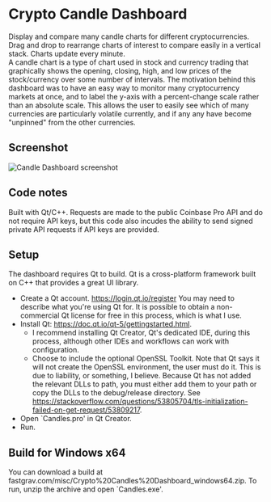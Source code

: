 # Crypto Candle Dashboard
Display and compare many candle charts for different cryptocurrencies. Drag and drop to rearrange charts of interest to compare easily in a vertical stack. Charts update every minute.  
A candle chart is a type of chart used in stock and currency trading that graphically shows the opening, closing, high, and low prices of the stock/currency over some number of intervals. The motivation behind this dashboard was to have an easy way to monitor many cryptocurrency markets at once, and to label the y-axis with a percent-change scale rather than an absolute scale. This allows the user to easily see which of many currencies are particularly volatile currently, and if any any have become "unpinned" from the other currencies. 

## Screenshot
![Candle Dashboard screenshot](https://user-images.githubusercontent.com/66134580/135158262-64b33489-4650-4d7e-b85a-48912bbe0506.JPG)

## Code notes
Built with Qt/C++. Requests are made to the public Coinbase Pro API and do not require API keys, but this code also incudes the ability to send signed private API requests if API keys are provided.

## Setup
The dashboard requires Qt to build. Qt is a cross-platform framework built on C++ that provides a great UI library. 
- Create a Qt account. https://login.qt.io/register You may need to describe what you're using Qt for. It is possible to obtain a non-commercial Qt license for free in this process, which is what I use.
- Install Qt: https://doc.qt.io/qt-5/gettingstarted.html.
  - I recommend installing Qt Creator, Qt's dedicated IDE, during this process, although other IDEs and workflows can work with configuration.
  - Choose to include the optional OpenSSL Toolkit. Note that Qt says it will not create the OpenSSL environment, the user must do it. This is due to liability, or something, I believe. Because Qt has not added the relevant DLLs to path, you must either add them to your path or copy the DLLs to the debug/release directory. See https://stackoverflow.com/questions/53805704/tls-initialization-failed-on-get-request/53809217.
- Open `Candles.pro' in Qt Creator.
- Run.

## Build for Windows x64
You can download a build at fastgrav.com/misc/Crypto%20Candles%20Dashboard_windows64.zip.
To run, unzip the archive and open `Candles.exe'.
